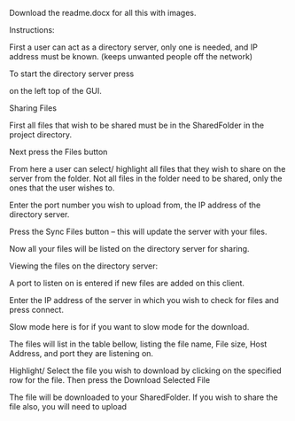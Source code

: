 
Download the readme.docx for all this with images.

Instructions:

First a user can act as a directory server,  only one is needed, and IP address must be known.  (keeps unwanted people off the network)

To start the directory server press

 

on the left top of the GUI. 

Sharing Files

First all files that wish to be shared must be in the SharedFolder in the project directory.  
 

Next press the Files button
 
From here a user can select/ highlight all files that they wish to share on the server from the folder.  Not all files in the folder need to be shared, only the ones that the user wishes to.  

Enter the port number you wish to upload from, the IP address of the directory server. 

Press the Sync Files button – this will update the server with your files.
 

Now all your files will be listed on the directory server for sharing.  



Viewing the files on the directory server:

A port to listen on is entered if new files are added on this client. 

Enter the IP address of the server in which you wish to check for files and press connect.

 

Slow mode here is for if you want to slow mode for the download.  

The files will list in the table bellow, listing the file name, File size, Host Address, and port they are listening on.  

Highlight/ Select the file you wish to download by clicking on the specified row for the file.  Then press the Download Selected File
 

The file will be downloaded to your SharedFolder.  If you wish to share the file also, you will need to upload 
